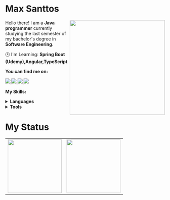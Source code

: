 # Max Santtos


<img src="https://iili.io/HyiXz8P.png" min-width="300px" max-width="300px" width="300px" align="right">

<p align="left">
      Hello there! I am a <strong>Java programmer</strong> currently studying the last semester of my bachelor's degree in <strong>Software Engineering</strong>.
</p>

<p align="left">
  🕑 I'm Learning: <strong>Spring Boot (Udemy),Angular,TypeScript</strong>
</p>

<p align="left">
 <strong>You can find me on:<strong>
</p>
<p align="left">
<a href="mailto:sandypiropodev@gmail.com">
  <img src="https://img.shields.io/badge/-Gmail-gray?style=flat-square&labelColor=white&logo=gmail&logoColor=gray&link=mailto:maxsuelsanttos3@gmail.com" />
</a>

<a href="https://discord.gg/Rimura#3430" alt="Discord">
  <img src="https://img.shields.io/badge/-Discord-gray?style=flat-square&labelColor=gray&logo=discord&logoColor=white&link=https://discord.gg/miojodetomate#4047"/>
</a>

<a href="https://twitter.com/Santtos2Ms" alt="Twitter">
  <img src="https://img.shields.io/badge/-Twitter-gray?style=flat-square&labelColor=gray&logo=twitter&logoColor=white"/>
</a>

<a href="https://www.linkedin.com/in/maxsuelsanttos/" alt="LinkedIn">
  <img src="https://img.shields.io/badge/-Linkedin-gray?style=flat-square&labelColor=gray&logo=Linkedin&logoColor=white&link=https://www.linkedin.com/in/sandy-piropo-67b113217/"/>
</a>

<strong>My Skills:<strong>

 <details>
    <summary>Languages</summary>

  ![Python](https://img.shields.io/badge/python-100000?style=for-the-badge&logo=python&logoColor=blue)
  ![Java](https://img.shields.io/badge/Java-100000?style=for-the-badge&logo=CoffeeScript)
  ![Sping](https://img.shields.io/badge/Spring-6DB33F?style=for-the-badge&logo=spring&logoColor=white)
  ![C](https://img.shields.io/badge/C-100000?style=for-the-badge&logo=C&logoColor=gray)
  ![CSS3](https://img.shields.io/badge/css3-100000?style=for-the-badge&logo=css3&logoColor=blue)
  ![HTML5](https://img.shields.io/badge/html-100000?style=for-the-badge&logo=html5)
  ![Angular](https://img.shields.io/badge/angular-%23DD0031.svg?style=for-the-badge&logo=angular&logoColor=white)
  ![Bootstrap](https://img.shields.io/badge/bootstrap-%238511FA.svg?style=for-the-badge&logo=bootstrap&logoColor=white)
  </details>

  <details>
    <summary>Tools</summary>

  ![Git](https://img.shields.io/badge/git-100000?style=for-the-badge&logo=git)
  ![Postman](https://img.shields.io/badge/postman-100000?style=for-the-badge&logo=postman)
  ![MySQL](https://img.shields.io/badge/mysql-%2300f.svg?style=for-the-badge&logo=mysql&logoColor=white)
  ![Docker](https://img.shields.io/badge/docker-%230db7ed.svg?style=for-the-badge&logo=docker&logoColor=white)
  </details>

# My Status

<div>
  <table style="margin: 0 auto;" align="center">
    <tr>
      <td>
        <img height="170px" src="https://github-readme-streak-stats.herokuapp.com/?user=maxsanttos&theme=react&hide_border=false"/>
        <a href="https://github.com/maxsanttos">
      </td>
      <td>
        <img height="170px" src="https://github-readme-stats.vercel.app/api/top-langs/?username=maxsanttos&layout=compact&theme=react&count_private=true"/>
      </td>
    </tr>
  </table>
</div>




